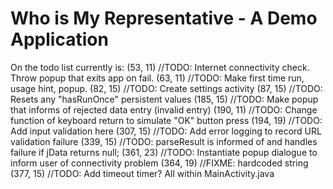 # Who is My Representative - A Demo Application
On the todo list currently is: 
(53, 11) //TODO: Internet connectivity check. Throw popup that exits app on fail.
(63, 11) //TODO: Make first time run, usage hint, popup.
(82, 15) //TODO: Create settings activity
(87, 15) //TODO: Resets any "hasRunOnce" persistent values
(185, 15) //TODO: Make popup that informs of rejected data entry (invalid entry)
(190, 11) //TODO: Change function of keyboard return to simulate "OK" button press
(194, 19) //TODO: Add input validation here
(307, 15) //TODO: Add error logging to record URL validation failure
(339, 15) //TODO: parseResult is informed of and handles failure if jData returns null;
(361, 23) //TODO: Instantiate popup dialogue to inform user of connectivity problem
(364, 19) //FIXME: hardcoded string
(377, 15) //TODO: Add timeout timer?
All within MainActivity.java
